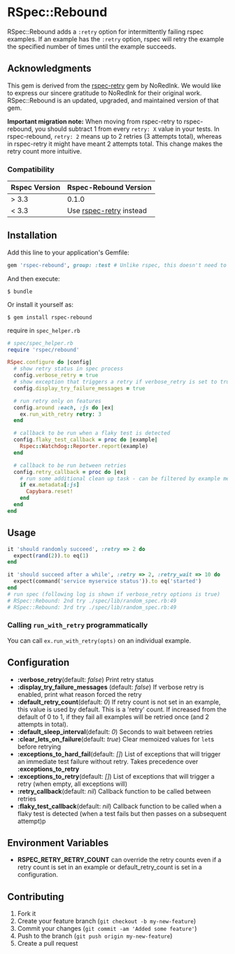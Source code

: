 # RSpec::Rebound

RSpec::Rebound adds a ``:retry`` option for intermittently failing rspec examples.
If an example has the ``:retry`` option, rspec will retry the example the
specified number of times until the example succeeds.

## Acknowledgments

This gem is derived from the [rspec-retry](https://github.com/NoRedInk/rspec-retry) gem by NoRedInk. We would like to express our sincere gratitude to NoRedInk for their original work. RSpec::Rebound is an updated, upgraded, and maintained version of that gem.

**Important migration note:** When moving from rspec-retry to rspec-rebound, you should subtract 1 from every `retry: X` value in your tests. In rspec-rebound, `retry: 2` means up to 2 retries (3 attempts total), whereas in rspec-retry it might have meant 2 attempts total. This change makes the retry count more intuitive.

### Compatibility

| Rspec Version | Rspec-Rebound Version |
|---------------|------------------------|
| > 3.3         | 0.1.0                  |
| < 3.3         | Use [rspec-retry](https://github.com/NoRedInk/rspec-retry) instead |


## Installation

Add this line to your application's Gemfile:

```ruby
gem 'rspec-rebound', group: :test # Unlike rspec, this doesn't need to be included in development group
```

And then execute:

    $ bundle

Or install it yourself as:

    $ gem install rspec-rebound

require in ``spec_helper.rb``

```ruby
# spec/spec_helper.rb
require 'rspec/rebound'

RSpec.configure do |config|
  # show retry status in spec process
  config.verbose_retry = true
  # show exception that triggers a retry if verbose_retry is set to true
  config.display_try_failure_messages = true

  # run retry only on features
  config.around :each, :js do |ex|
    ex.run_with_retry retry: 3
  end

  # callback to be run when a flaky test is detected
  config.flaky_test_callback = proc do |example|
    Rspec::Watchdog::Reporter.report(example)
  end

  # callback to be run between retries
  config.retry_callback = proc do |ex|
    # run some additional clean up task - can be filtered by example metadata
    if ex.metadata[:js]
      Capybara.reset!
    end
  end
end
```

## Usage

```ruby
it 'should randomly succeed', :retry => 2 do
  expect(rand(2)).to eq(1)
end

it 'should succeed after a while', :retry => 2, :retry_wait => 10 do
  expect(command('service myservice status')).to eq('started')
end
# run spec (following log is shown if verbose_retry options is true)
# RSpec::Rebound: 2nd try ./spec/lib/random_spec.rb:49
# RSpec::Rebound: 3rd try ./spec/lib/random_spec.rb:49
```

### Calling `run_with_retry` programmatically

You can call `ex.run_with_retry(opts)` on an individual example.

## Configuration

- __:verbose_retry__(default: *false*) Print retry status
- __:display_try_failure_messages__ (default: *false*) If verbose retry is enabled, print what reason forced the retry
- __:default_retry_count__(default: *0*) If retry count is not set in an example, this value is used by default. This is a 'retry' count. If increased from the default of 0 to 1, if they fail all examples will be retried once (and 2 attempts in total).
- __:default_sleep_interval__(default: *0*) Seconds to wait between retries
- __:clear_lets_on_failure__(default: *true*) Clear memoized values for ``let``s before retrying
- __:exceptions_to_hard_fail__(default: *[]*) List of exceptions that will trigger an immediate test failure without retry. Takes precedence over __:exceptions_to_retry__
- __:exceptions_to_retry__(default: *[]*) List of exceptions that will trigger a retry (when empty, all exceptions will)
- __:retry_callback__(default: *nil*) Callback function to be called between retries
- __:flaky_test_callback__(default: *nil*) Callback function to be called when a flaky test is detected (when a test fails but then passes on a subsequent attempt)p

## Environment Variables
- __RSPEC_RETRY_RETRY_COUNT__ can override the retry counts even if a retry count is set in an example or default_retry_count is set in a configuration.

## Contributing

1. Fork it
2. Create your feature branch (`git checkout -b my-new-feature`)
3. Commit your changes (`git commit -am 'Added some feature'`)
4. Push to the branch (`git push origin my-new-feature`)
5. Create a pull request
